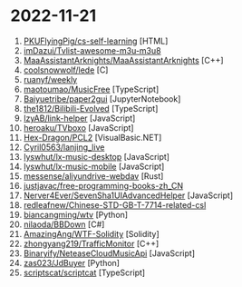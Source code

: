 # 2022-11-21

1. [PKUFlyingPig/cs-self-learning](https://github.com/PKUFlyingPig/cs-self-learning "计算机自学指南") [HTML]
2. [imDazui/Tvlist-awesome-m3u-m3u8](https://github.com/imDazui/Tvlist-awesome-m3u-m3u8 "直播源相关资源汇总 📺 💯 IPTV、M3U —— 勤洗手、戴口罩，祝愿所有人百毒不侵") 
3. [MaaAssistantArknights/MaaAssistantArknights](https://github.com/MaaAssistantArknights/MaaAssistantArknights "《明日方舟》小助手，全日常一键长草！| An Arknights assistant compatible with EN, JP, KR, ZH_TW clients") [C++]
4. [coolsnowwolf/lede](https://github.com/coolsnowwolf/lede "Lean's LEDE source") [C]
5. [ruanyf/weekly](https://github.com/ruanyf/weekly "科技爱好者周刊，每周五发布") 
6. [maotoumao/MusicFree](https://github.com/maotoumao/MusicFree "插件化、定制化、无广告的免费音乐播放器") [TypeScript]
7. [Baiyuetribe/paper2gui](https://github.com/Baiyuetribe/paper2gui "Convert AI papers to GUI，Make it easy and convenient for everyone to use artificial intelligence technology。让每个人都简单方便的使用前沿人工智能技术") [JupyterNotebook]
8. [the1812/Bilibili-Evolved](https://github.com/the1812/Bilibili-Evolved "强大的哔哩哔哩增强脚本") [TypeScript]
9. [lzyAB/link-helper](https://github.com/lzyAB/link-helper "支持下载飞猫云、kufile等15+网赚网盘的油猴脚本！") [JavaScript]
10. [heroaku/TVboxo](https://github.com/heroaku/TVboxo "自用资源") [JavaScript]
11. [Hex-Dragon/PCL2](https://github.com/Hex-Dragon/PCL2 "Plain Craft Launcher 2（我的世界启动器 PCL2）的源代码库。") [VisualBasic.NET]
12. [Cyril0563/lanjing_live](https://github.com/Cyril0563/lanjing_live "🐋蓝鲸直播源-长期维护的电视直播源接口、TVBox、Pluto Player、猫影视TV、IPTV、BIUBIU TV、IPTV源、直播源、源享家、蓝鲸直播源、等影视及m3u8播放器通用接口都可观看") 
13. [lyswhut/lx-music-desktop](https://github.com/lyswhut/lx-music-desktop "一个基于 electron 的音乐软件") [JavaScript]
14. [lyswhut/lx-music-mobile](https://github.com/lyswhut/lx-music-mobile "一个基于 React native 开发的音乐软件") [JavaScript]
15. [messense/aliyundrive-webdav](https://github.com/messense/aliyundrive-webdav "阿里云盘 WebDAV 服务") [Rust]
16. [justjavac/free-programming-books-zh_CN](https://github.com/justjavac/free-programming-books-zh_CN "📚 免费的计算机编程类中文书籍，欢迎投稿") 
17. [Nerver4Ever/SevenSha1UIAdvancedHelper](https://github.com/Nerver4Ever/SevenSha1UIAdvancedHelper "转存助手ui优化版") [JavaScript]
18. [redleafnew/Chinese-STD-GB-T-7714-related-csl](https://github.com/redleafnew/Chinese-STD-GB-T-7714-related-csl "GB/T 7714相关的csl以及Zotero使用技巧及教程。") 
19. [biancangming/wtv](https://github.com/biancangming/wtv "解决电脑、手机看电视直播的苦恼，收集各种直播源，电视直播网站") [Python]
20. [nilaoda/BBDown](https://github.com/nilaoda/BBDown "Bilibili Downloader. 一款命令行式哔哩哔哩下载器.") [C#]
21. [AmazingAng/WTF-Solidity](https://github.com/AmazingAng/WTF-Solidity "我最近在重新学solidity，巩固一下细节，也写一个“WTF Solidity极简入门”，供小白们使用，每周更新1-3讲。官网: https://wtf.academy") [Solidity]
22. [zhongyang219/TrafficMonitor](https://github.com/zhongyang219/TrafficMonitor "这是一个用于显示当前网速、CPU及内存利用率的桌面悬浮窗软件，并支持任务栏显示，支持更换皮肤。") [C++]
23. [Binaryify/NeteaseCloudMusicApi](https://github.com/Binaryify/NeteaseCloudMusicApi "网易云音乐 Node.js API service") [JavaScript]
24. [zas023/JdBuyer](https://github.com/zas023/JdBuyer "京东抢购自动下单助手，GUI 支持 Windows 和 macOS") [Python]
25. [scriptscat/scriptcat](https://github.com/scriptscat/scriptcat "脚本猫,一个可以执行用户脚本的浏览器扩展,万物皆可脚本化,让你的浏览器可以做更多的事情!") [TypeScript]
